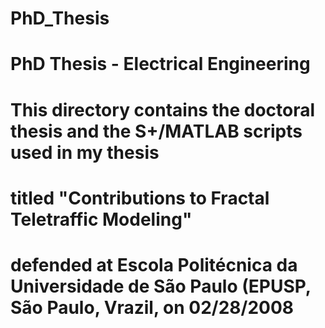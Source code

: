 # PhD_Thesis

# PhD Thesis - Electrical Engineering

# This directory contains the doctoral thesis and the S+/MATLAB scripts used in my thesis 
# titled "Contributions to Fractal Teletraffic Modeling"
# defended at Escola Politécnica da Universidade de São Paulo (EPUSP, São Paulo, Vrazil, on 02/28/2008
